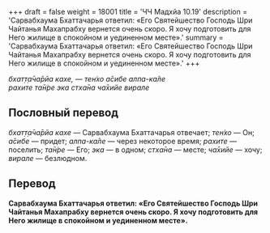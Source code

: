 +++
draft = false
weight = 18001
title = 'ЧЧ Мадхйа 10.19'
description = 'Сарвабхаума Бхаттачарья ответил: «Его Святейшество Господь Шри Чайтанья Махапрабху вернется очень скоро. Я хочу подготовить для Него жилище в спокойном и уединенном месте».'
summary = 'Сарвабхаума Бхаттачарья ответил: «Его Святейшество Господь Шри Чайтанья Махапрабху вернется очень скоро. Я хочу подготовить для Него жилище в спокойном и уединенном месте».'
+++

_бхат̣т̣а̄ча̄рйа кахе, — тен̇хо а̄сибе алпа-ка̄ле  
рахите та̄н̇ре эка стха̄на ча̄хийе вирале_

## Пословный перевод

_бхат̣т̣а̄ча̄рйа_ _кахе_ — Сарвабхаума Бхаттачарья отвечает; _тен̇хо_ — Он; _а̄сибе_ — придет; _алпа_\-_ка̄ле_ — через некоторое время; _рахите_ — поселить; _та̄н̇ре_ — Его; _эка_ — в одном; _стха̄на_ — месте; _ча̄хийе_ — хочу; _вирале_ — безлюдном.

## Перевод

**Сарвабхаума Бхаттачарья ответил: «Его Святейшество Господь Шри Чайтанья Махапрабху вернется очень скоро. Я хочу подготовить для Него жилище в спокойном и уединенном месте».**
